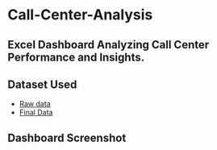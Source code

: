 # Call-Center-Analysis
## Excel Dashboard Analyzing Call Center Performance and Insights.

## Dataset Used
- <a href = "https://github.com/MuguroNgugi/Call-Center-Analysis/blob/main/Call%20Center%20Raw%20Data.csv"> Raw data </a>
- <a href = "https://github.com/MuguroNgugi/Call-Center-Analysis/blob/main/Call%20Center.xlsx"> Final Data </a>

## Dashboard Screenshot
<a href = "https://github.com/MuguroNgugi/Call-Center-Analysis/blob/main/Call%20Center%20Screenshot.png"> </a>

